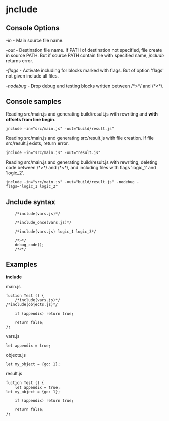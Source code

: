 # jnclude


## Console Options
*-in* - Main source file name.

*-out* - Destination file name. If PATH of destination not specified, file create in source PATH. But if source PATH contain file with specified name, *_jnclude_* returns error.

*-flags* - Activate including for blocks marked with flags. But of option 'flags' not given include all files.

*-nodebug* - Drop debug and testing blocks written between /\*>\*/ and /\*<\*/.


## Console samples
Reading src/main.js and generating build/result.js with rewriting and **with offsets from line begin**.
```
jnclude -in="src/main.js" -out="build/result.js"
```


Reading src/main.js and generating src/result.js with file creation. If file src/result.j exists, return error.
```
jnclude -in="src/main.js" -out="result.js"
```


Reading src/main.js and generating build/result.js with rewriting, deleting code between /\*>\*/ and /\*<\*/, and including files with flags 'logic_1' and 'logic_2'.
```
jnclude -in="src/main.js" -out="build/result.js" -nodebug -flags="logic_1 logic_2"
```


## Jnclude syntax
```
    /*include(vars.js)*/
```
```
    /*include_once(vars.js)*/
```
```
    /*include(vars.js) logic_1 logic_3*/
```
```
    /*>*/
    debug_code();
    /*<*/
```
## Examples

**include**

main.js
```
fuction Test () {
    /*include(vars.js)*/
/*include(objects.js)*/

    if (appendix) return true;

    return false;
};
```

vars.js
```
let appendix = true;
```

objects.js
```
let my_object = {go: 1};
```


result.js
```
fuction Test () {
    let appendix = true;
let my_object = {go: 1};

    if (appendix) return true;

    return false;
};
```
